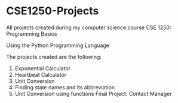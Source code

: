 # CSE1250-Projects

All projects created during my computer science course CSE 1250: Programming Basics 

Using the Python Programming Language

The projects created are the following:

1. Exponential Calculator
2. Heartbeat Calculator
3. Unit Conversion
4. Finding state names and its abbreviation
5. Unit Conversion using functions
Final Project: Contact Manager
